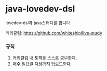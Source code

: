 # java-lovedev-dsl
lovedev-dsl과 java스터디를 합니다


커리큘럼: https://github.com/whiteship/live-study

### 규칙
1. 커리큘럼 내 토픽을 스스로 공부한다.
2. 매주 일요일 자정까지 업로드한다.

